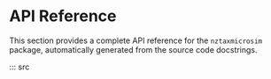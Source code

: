 # API Reference

This section provides a complete API reference for the `nztaxmicrosim` package, automatically generated from the source code docstrings.

::: src